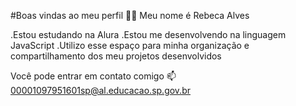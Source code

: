 #Boas vindas ao meu perfil 💙💙
Meu nome é Rebeca Alves

.Estou estudando na Alura
.Estou me desenvolvendo na linguagem JavaScript
.Utilizo esse espaço para minha organização e compartilhamento dos meu projetos desenvolvidos

Você pode entrar em contato comigo 📫
00001097951601sp@al.educacao.sp.gov.br

